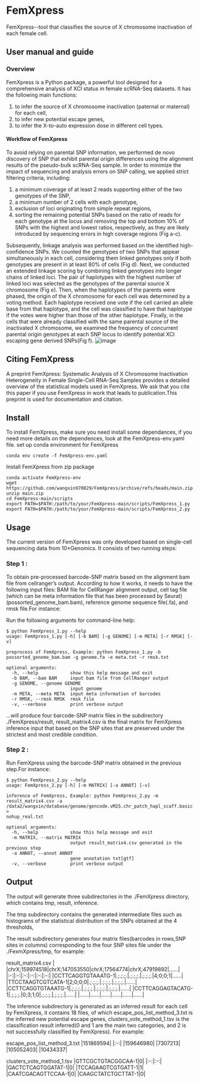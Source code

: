 # FemXpress
FemXpress--tool that classifies the source of X chromosome inactivation of each female cell.

## User manual and guide
### Overview
FemXpress is a Python package, a powerful tool designed for a comprehensive analysis of XCI status in female scRNA-Seq datasets. It has the following main functions: 
1) to infer the source of X chromosome inactivation (paternal or maternal) for each cell,
2) to infer new potential escape genes,
3) to infer the X-to-auto expression dose in different cell types.

#### Workflow of FemXpress
To avoid relying on parental SNP information, we performed de novo discovery of SNP that exhibit parental origin differences using the alignment results of the pseudo-bulk scRNA-Seq sample. In order to minimize the impact of sequencing and analysis errors on SNP calling, we applied strict filtering criteria, including: 
1) a minimum coverage of at least 2 reads supporting either of the two genotypes of the SNP,
2) a minimum number of 2 cells with each genotype,
3) exclusion of loci originating from simple repeat regions,
4) sorting the remaining potential SNPs based on the ratio of reads for each genotype at the locus and removing the top and bottom 10% of SNPs with the highest and lowest ratios, respectively, as they are likely introduced by sequencing errors in high coverage regions (Fig a-c).

Subsequently, linkage analysis was performed based on the identified high-confidence SNPs. We counted the genotypes of two SNPs that appear simultaneously in each cell, considering them linked genotypes only if both genotypes are present in at least 80% of cells (Fig d). Next, we conducted an extended linkage scoring by combining linked genotypes into longer chains of linked loci. The pair of haplotypes with the highest number of linked loci was selected as the genotypes of the parental source X chromosome (Fig e). Then, when the haplotypes of the parents were phased, the origin of the X chromosome for each cell was determined by a voting method. Each haplotype received one vote if the cell carried an allele base from that haplotype, and the cell was classified to have that haplotype if the votes were higher than those of the other haplotype. Finally, in the cells that were already classified with the same parental source of the inactivated X chromosome, we examined the frequency of concurrent parental origin genotypes at each SNP locus to identify potential XCI escaping gene derived SNPs(Fig f).
![image](https://github.com/wangxin970829/FemXpress/blob/main/images/workflow.jpg)


## Citing FemXpress
A preprint FemXpress: Systematic Analysis of X Chromosome Inactivation Heterogeneity in Female Single-Cell RNA-Seq Samples provides a detailed overview of the statistical models used in FemXpress. We ask that you cite this paper if you use FemXpress in work that leads to publication.This preprint is used for documentation and citation.

## Install
To install FemXpress, make sure you need install some dependances, if you need more details on the dependences, look at the FemXpress-env.yaml file.
set up conda environment for FemXpress
```
conda env create -f FemXpress-env.yaml
```

Install FemXpress from zip package
```
conda activate FemXpress-env
wget https://github.com/wangxin970829/FemXpress/archive/refs/heads/main.zip
unzip main.zip
cd FemXpress-main/scripts
export PATH=$PATH:/path/to/your/FemXpress-main/scripts/FemXpress_1.py
export PATH=$PATH:/path/to/your/FemXpress-main/scripts/FemXpress_2.py
```

## Usage
The current version of FemXpress was only developed based on single-cell sequencing data from 10×Genomics. It consists of two running steps:

### Step 1 : 
To obtain pre-processed barcode-SNP matrix based on the alignment bam file from cellranger’s output.
According to how it works, it needs to have the following input files: BAM file for CellRanger alignment output, cell tag file (which can be meta information file that has been processed by Seurat)(possorted_genome_bam.bam), reference genome sequence file(.fa), and rmsk file.For instance:

Run the following arguments for command-line help:
```
$ python FemXpress_1.py --help
usage: FemXpress_1.py [-h] [-b BAM] [-g GENOME] [-m META] [-r RMSK] [-v]

preprocess of FemXpress, Example: python FemXpress_1.py -b possorted_genome_bam.bam -g genome.fa -e meta.txt -r rmsk.txt

optional arguments:
  -h, --help            show this help message and exit
  -b BAM, --bam BAM     input bam file from CellRanger output
  -g GENOME, --genome GENOME
                        input genome
  -m META, --meta META  input meta information of barcodes
  -r RMSK, --rmsk RMSK  rmsk file
  -v, --verbose         print verbose output
```

...will produce four barcode-SNP matrix files in the subdirectory ./FemXpress/result, result_matrix4.csv is the final matrix for FemXpress inference input that based on the SNP sites that are preserved under the strictest and most credible condition.

### Step 2 : 
Run FemXpress using the barcode-SNP matrix obtained in the previous step.For instance:
```
$ python FemXpress_2.py --help
usage: FemXpress_2.py [-h] [-m MATRIX] [-a ANNOT] [-v]

inference of FemXpress, Example: python FemXpress_2.py -m result_matrix4.csv -a /data2/wangxin/database/genome/gencode.vM25.chr_patch_hapl_scaff.basic.annotation.gtf >
nohup_real.txt

optional arguments:
  -h, --help            show this help message and exit
  -m MATRIX, --matrix MATRIX
                        output result_matrix4.csv generated in the previous step
  -a ANNOT, --annot ANNOT
                        gene annotation txt[gtf]
  -v, --verbose         print verbose output

```

## Output
The output will generate three subdirectories in the ./FemXpress directory, which contains tmp, result, inference.  

The tmp subdirectory contains the generated intermediate files such as histograms of the statistical distribution of the SNPs obtained at the 4 thresholds,

The result subdirectory generates four matrix files(barcodes in rows,SNP sites in columns) corresponding to the four SNP sites file under the ./FexmXpress/tmp, for example:

result_matrix4.csv
|                  |chrX;159974518|chrX;147053550|chrX;17564774|chrX;47919892|......|
|:-:|:-:|:-:|:-:|:-:|:-:|
|CCTTCAGGTGTAAATG-1|.;.;.;.|.;.;.;.|.;.;.;.|4;0;0;1|......|
|TTCCTAAGTCGTCATA-1|2;0;0;0|.;.;.;.|.;.;.;.|.;.;.;.|......|
|CCTTCAGGTGTAAATG-1|.;.;.;.|.;.;.;.|.;.;.;.|.;.;.;.|......|
|CCTTCAGGAGTACATG-1|.;.;.;.|0;3;1;0|.;.;.;.|.;.;.;.|......|
|......|......|......|......|......|......|

The inference subdirectory is generated as an inferred result for each cell by FemXpress, it contains 18 files, of which escape_pos_list_method_3.txt is the inferred new potential escape genes, clusters_vote_method_1.tsv is the classification result inferred(0 and 1 are the main two categories, and 2 is not successfully classified by FemXpress). For example:

escape_pos_list_method_3.txt
|151869594|
|:-:|
|159646980|
|7307213|
|105052403|
|10434337|

clusters_vote_method_1.tsv
|GTTCGCTGTACGGCAA-1|0|
|:-:|:-:|
|GACTCTCAGTGGATAT-1|0|
|TCCAGAAGTCGTGATT-1|1|
|CAATCGACAGTTCCAA-1|0|
|CAAGCTATCTGCTTAT-1|0|




